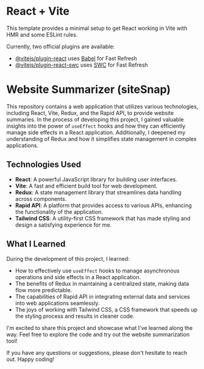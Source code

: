 # React + Vite

This template provides a minimal setup to get React working in Vite with HMR and some ESLint rules.

Currently, two official plugins are available:

- [@vitejs/plugin-react](https://github.com/vitejs/vite-plugin-react/blob/main/packages/plugin-react/README.md) uses [Babel](https://babeljs.io/) for Fast Refresh
- [@vitejs/plugin-react-swc](https://github.com/vitejs/vite-plugin-react-swc) uses [SWC](https://swc.rs/) for Fast Refresh

# Website Summarizer (siteSnap)

This repository contains a web application that utilizes various technologies, including React, Vite, Redux, and the Rapid API, to provide website summaries. In the process of developing this project, I gained valuable insights into the power of `useEffect` hooks and how they can efficiently manage side effects in a React application. Additionally, I deepened my understanding of Redux and how it simplifies state management in complex applications.

## Technologies Used

- **React**: A powerful JavaScript library for building user interfaces.
- **Vite**: A fast and efficient build tool for web development.
- **Redux**: A state management library that streamlines data handling across components.
- **Rapid API**: A platform that provides access to various APIs, enhancing the functionality of the application.
- **Tailwind CSS**: A utility-first CSS framework that has made styling and design a satisfying experience for me.

## What I Learned

During the development of this project, I learned:

- How to effectively use `useEffect` hooks to manage asynchronous operations and side effects in a React application.
- The benefits of Redux in maintaining a centralized state, making data flow more predictable.
- The capabilities of Rapid API in integrating external data and services into web applications seamlessly.
- The joys of working with Tailwind CSS, a CSS framework that speeds up the styling process and results in cleaner code.

I'm excited to share this project and showcase what I've learned along the way. Feel free to explore the code and try out the website summarization tool!

If you have any questions or suggestions, please don't hesitate to reach out. Happy coding!
